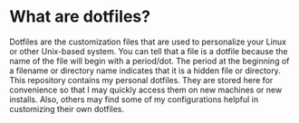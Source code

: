 # What are dotfiles?

Dotfiles are the customization files that are used to personalize your Linux or other Unix-based system. You can tell that a file is a dotfile because the name of the file will begin with a period/dot. The period at the beginning of a filename or directory name indicates that it is a hidden file or directory. This repository contains my personal dotfiles. They are stored here for convenience so that I may quickly access them on new machines or new installs. Also, others may find some of my configurations helpful in customizing their own dotfiles.
